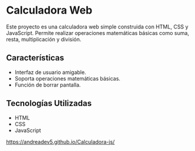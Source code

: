 # Calculadora Web

Este proyecto es una calculadora web simple construida con HTML, CSS y JavaScript. Permite realizar operaciones matemáticas básicas como suma, resta, multiplicación y división.

## Características

- Interfaz de usuario amigable.
- Soporta operaciones matemáticas básicas.
- Función de borrar pantalla.

## Tecnologías Utilizadas

- HTML
- CSS
- JavaScript


https://andreadev5.github.io/Calculadora-js/
